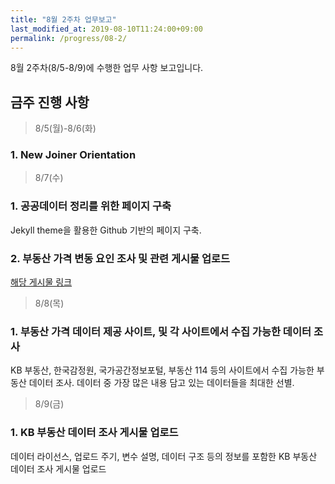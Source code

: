 ```yaml
---
title: "8월 2주차 업무보고"
last_modified_at: 2019-08-10T11:24:00+09:00
permalink: /progress/08-2/
---
```


8월 2주차(8/5-8/9)에 수행한 업무 사항 보고입니다.

## 금주 진행 사항

> 8/5(월)-8/6(화)

### 1. New Joiner Orientation

> 8/7(수)

### 1. 공공데이터 정리를 위한 페이지 구축

Jekyll theme을 활용한 Github 기반의 페이지 구축.

### 2. 부동산 가격 변동 요인 조사 및 관련 게시물 업로드

[해당 게시물 링크](https://shd04121.github.io/real-estate-public-data/real-estate/real-estate-factor/)

> 8/8(목)

### 1. 부동산 가격 데이터 제공 사이트, 및 각 사이트에서 수집 가능한 데이터 조사

KB 부동산, 한국감정원, 국가공간정보포털, 부동산 114 등의 사이트에서 수집 가능한 부동산 데이터 조사.
데이터 중 가장 많은 내용 담고 있는 데이터들을 최대한 선별.

> 8/9(금) 

### 1. KB 부동산 데이터 조사 게시물 업로드

데이터 라이선스, 업로드 주기, 변수 설명, 데이터 구조 등의 정보를 포함한 KB 부동산 데이터 조사 게시물 업로드
